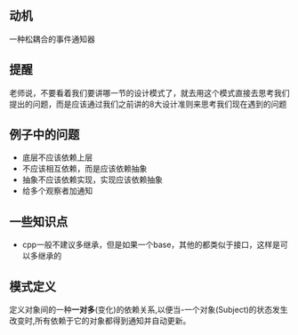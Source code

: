 ## 动机
一种松耦合的事件通知器

## 提醒
老师说，不要看着我们要讲哪一节的设计模式了，就去用这个模式直接去思考我们提出的问题，而是应该通过我们之前讲的8大设计准则来思考我们现在遇到的问题

## 例子中的问题
- 底层不应该依赖上层
- 不应该相互依赖，而是应该依赖抽象
- 抽象不应该依赖实现，实现应该依赖抽象
- 给多个观察者加通知

## 一些知识点
- cpp一般不建议多继承，但是如果一个base，其他的都类似于接口，这样是可以多继承的

## 模式定义
定义对象间的一种**一对多**(变化)的依赖关系,以便当-一个对象(Subject)的状态发生改变时,所有依赖于它的对象都得到通知并自动更新。
